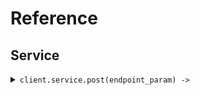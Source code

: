 # Reference
## Service
<details><summary><code>client.service.post(endpoint_param) -> </code></summary>
<dl>
<dd>

#### 🔌 Usage

<dl>
<dd>

<dl>
<dd>

```ruby
client.service.post();
```
</dd>
</dl>
</dd>
</dl>

#### ⚙️ Parameters

<dl>
<dd>

<dl>
<dd>

**endpoint_param:** `String` 
    
</dd>
</dl>
</dd>
</dl>


</dd>
</dl>
</details>
